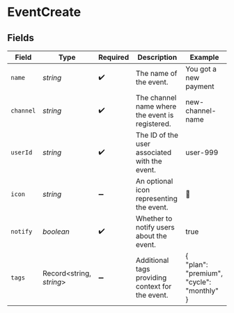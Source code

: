 # EventCreate


## Fields

| Field                                            | Type                                             | Required                                         | Description                                      | Example                                          |
| ------------------------------------------------ | ------------------------------------------------ | ------------------------------------------------ | ------------------------------------------------ | ------------------------------------------------ |
| `name`                                           | *string*                                         | :heavy_check_mark:                               | The name of the event.                           | You got a new payment                            |
| `channel`                                        | *string*                                         | :heavy_check_mark:                               | The channel name where the event is registered.  | new-channel-name                                 |
| `userId`                                         | *string*                                         | :heavy_check_mark:                               | The ID of the user associated with the event.    | user-999                                         |
| `icon`                                           | *string*                                         | :heavy_minus_sign:                               | An optional icon representing the event.         | 🎉                                               |
| `notify`                                         | *boolean*                                        | :heavy_check_mark:                               | Whether to notify users about the event.         | true                                             |
| `tags`                                           | Record<string, *string*>                         | :heavy_minus_sign:                               | Additional tags providing context for the event. | {<br/>"plan": "premium",<br/>"cycle": "monthly"<br/>} |